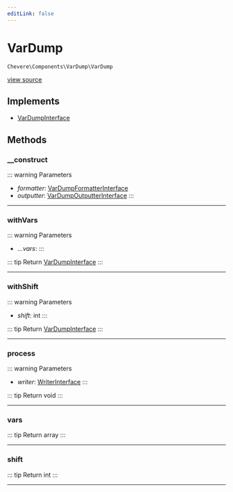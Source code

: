 ```yaml
---
editLink: false
---
```


# VarDump

`Chevere\Components\VarDump\VarDump`

[view source](https://github.com/chevere/chevere/blob/main/src/Chevere/Components/VarDump/VarDump.php)

## Implements

- [VarDumpInterface](../../Interfaces/VarDump/VarDumpInterface.md)

## Methods

### __construct

::: warning Parameters
- *formatter*: [VarDumpFormatterInterface](../../Interfaces/VarDump/VarDumpFormatterInterface.md)
- *outputter*: [VarDumpOutputterInterface](../../Interfaces/VarDump/VarDumpOutputterInterface.md)
:::

---

### withVars

::: warning Parameters
- *...vars*: 
:::

::: tip Return
[VarDumpInterface](../../Interfaces/VarDump/VarDumpInterface.md)
:::

---

### withShift

::: warning Parameters
- *shift*: int
:::

::: tip Return
[VarDumpInterface](../../Interfaces/VarDump/VarDumpInterface.md)
:::

---

### process

::: warning Parameters
- *writer*: [WriterInterface](../../Interfaces/Writer/WriterInterface.md)
:::

::: tip Return
void
:::

---

### vars

::: tip Return
array
:::

---

### shift

::: tip Return
int
:::

---
